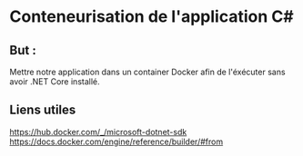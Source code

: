 # Conteneurisation de l'application C#

## But :
Mettre notre application dans un container Docker afin de l'éxécuter sans avoir .NET Core installé.

## Liens utiles
https://hub.docker.com/_/microsoft-dotnet-sdk
https://docs.docker.com/engine/reference/builder/#from
